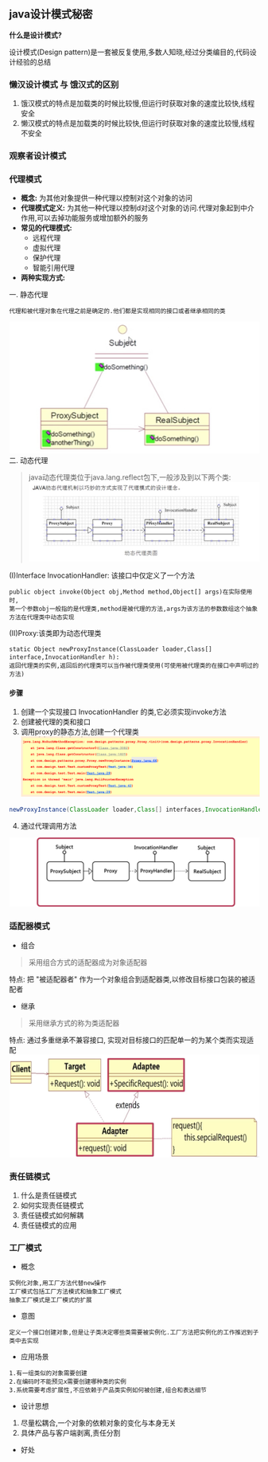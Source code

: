 ## java设计模式秘密
**什么是设计模式?**

设计模式(Design pattern)是一套被反复使用,多数人知晓,经过分类编目的,代码设计经验的总结
### 懒汉设计模式 与 饿汉式的区别
1. 饿汉模式的特点是加载类的时候比较慢,但运行时获取对象的速度比较快,线程安全
2. 懒汉模式的特点是加载类的时候比较快,但运行时获取对象的速度比较慢,线程不安全
### 观察者设计模式
### 代理模式
- **概念:** 为其他对象提供一种代理以控制对这个对象的访问
- **代理模式定义:** 为其他一种代理以控制d对这个对象的访问.代理对象起到中介作用,可以去掉功能服务或增加额外的服务
- **常见的代理模式:** 
  - 远程代理
  - 虚拟代理
  - 保护代理
  - 智能引用代理
- **两种实现方式:** 

一. 静态代理
 
  
```
代理和被代理对象在代理之前是确定的.他们都是实现相同的接口或者继承相同的类
```
![静态代理](docs/static-proxy.png)
   二. 动态代理  
  > java动态代理类位于java.lang.reflect包下,一般涉及到以下两个类:
  ![代理模式时序图](docs/UML-proxy.png)  
  
(I)Interface InvocationHandler: 该接口中仅定义了一个方法

```
public object invoke(Object obj,Method method,Object[] args)在实际使用时,
第一个参数obj一般指的是代理类,method是被代理的方法,args为该方法的参数数组这个抽象方法在代理类中动态实现
```  
(II)Proxy:该类即为动态代理类
```
static Object newProxyInstance(ClassLoader loader,Class[] interface,InvocationHandler h):
返回代理类的实例,返回后的代理类可以当作被代理类使用(可使用被代理类的在接口中声明过的方法)
```

#### 步骤
1. 创建一个实现接口 InvocationHandler 的类,它必须实现invoke方法
2. 创建被代理的类和接口
3. 调用proxy的静态方法,创建一个代理类
![报错代码](docs/error-proxy.png)  
```java
newProxyInstance(ClassLoader loader,Class[] interfaces,InvocationHandler h)
```
4. 通过代理调用方法
  
![动态代理](docs/dynamic-proxy.png)  

### 适配器模式
- 组合
> 采用组合方式的适配器成为对象适配器

特点: 把 "被适配器者" 作为一个对象组合到适配器类,以修改目标接口包装的被适配者

- 继承
> 采用继承方式的称为类适配器

特点: 通过多重继承不兼容接口, 实现对目标接口的匹配单一的为某个类而实现适配
![类适配器](docs/class-adapter.png)  

### 责任链模式
1. 什么是责任链模式
2. 如何实现责任链模式
3. 责任链模式如何解耦
4. 责任链模式的应用

### 工厂模式
* 概念
```
实例化对象,用工厂方法代替new操作
工厂模式包括工厂方法模式和抽象工厂模式
抽象工厂模式是工厂模式的扩展
```
* 意图
```
定义一个接口创建对象,但是让子类决定哪些类需要被实例化.工厂方法把实例化的工作推迟到子类中去实现
```
* 应用场景
```
1.有一组类似的对象需要创建
2.在编码时不能预见x需要创建哪种类的实例 
3.系统需要考虑扩展性,不应依赖于产品类实例如何被创建,组合和表达细节
```
* 设计思想
1. 尽量松耦合,一个对象的依赖对象的变化与本身无关
2. 具体产品与客户端剥离,责任分割
* 好处